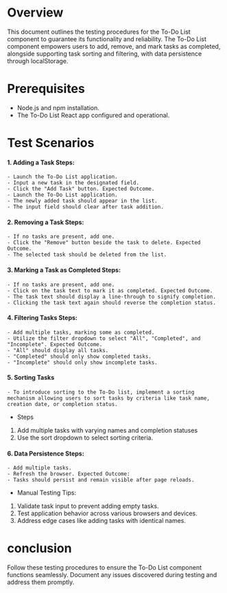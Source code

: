 
# Overview

This document outlines the testing procedures for the To-Do List component to guarantee its functionality and reliability. The To-Do List component empowers users to add, remove, and mark tasks as completed, alongside supporting task sorting and filtering, with data persistence through localStorage.

# Prerequisites

-	Node.js and npm installation.
-   The To-Do List React app configured and operational.

# Test Scenarios

#### 1.	Adding a Task Steps:
    - Launch the To-Do List application.
    - Input a new task in the designated field.
    - Click the "Add Task" button. Expected Outcome.
    - Launch the To-Do List application.
    - The newly added task should appear in the list.
    - The input field should clear after task addition.

#### 2.	Removing a Task Steps:
    - If no tasks are present, add one.
    - Click the "Remove" button beside the task to delete. Expected Outcome.
    - The selected task should be deleted from the list.

#### 3.	Marking a Task as Completed Steps:
    - If no tasks are present, add one.
    - Click on the task text to mark it as completed. Expected Outcome.
    - The task text should display a line-through to signify completion.
    - Clicking the task text again should reverse the completion status.

#### 4.	Filtering Tasks Steps:
    - Add multiple tasks, marking some as completed.
    - Utilize the filter dropdown to select "All", "Completed", and "Incomplete". Expected Outcome.
    - "All" should display all tasks.
    - "Completed" should only show completed tasks.
    - "Incomplete" should only show incomplete tasks.

#### 5.	Sorting Tasks 
    - To introduce sorting to the To-Do list, implement a sorting mechanism allowing users to sort tasks by criteria like task name, creation date, or completion status.

- Steps
1. Add multiple tasks with varying names and completion statuses
2. Use the sort dropdown to select sorting criteria.

#### 6.	Data Persistence Steps:
    - Add multiple tasks.
    - Refresh the browser. Expected Outcome:
    - Tasks should persist and remain visible after page reloads.

- Manual Testing Tips:
1. Validate task input to prevent adding empty tasks.
2. Test application behavior across various browsers and devices.
3. Address edge cases like adding tasks with identical names.

# conclusion
Follow these testing procedures to ensure the To-Do List component functions seamlessly. Document any issues discovered during testing and address them promptly.





    




